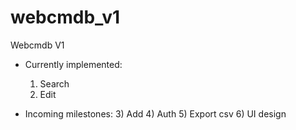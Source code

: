 # webcmdb_v1

<h> Webcmdb V1 </h>

- Currently implemented:
  1) Search
  2) Edit

- Incoming milestones:
  3) Add
  4) Auth
  5) Export csv
  6) UI design
